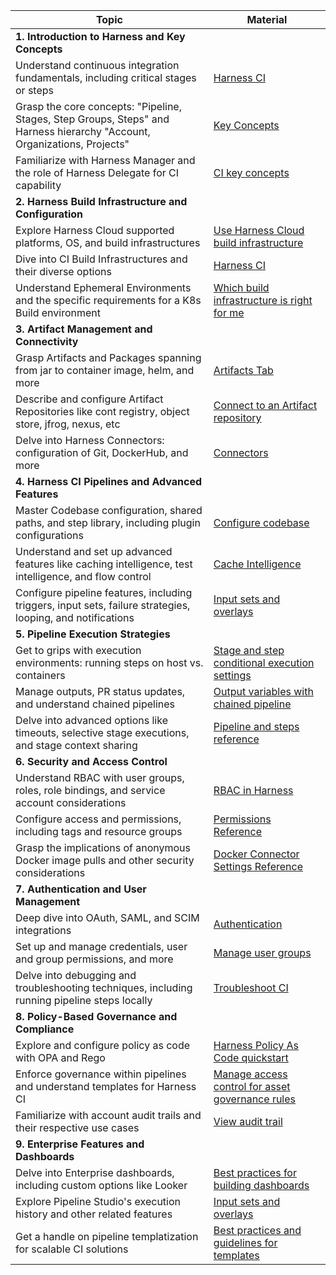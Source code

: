 

| Topic | Material |
| -------------------------------------------------------------------------------------------------------------------------------------- | ------------------------|
| **1. Introduction to Harness and Key Concepts** ||
| Understand continuous integration fundamentals, including critical stages or steps | [Harness CI](/docs/continuous-integration/get-started/key-concepts) |
|Grasp the core concepts: "Pipeline, Stages, Step Groups, Steps" and Harness hierarchy "Account, Organizations, Projects" | [Key Concepts](/docs/get-started/key-concepts/) |
| Familiarize with Harness Manager and the role of Harness Delegate for CI capability | [CI key concepts](/docs/continuous-integration/get-started/key-concepts) |
| **2. Harness Build Infrastructure and Configuration** ||
| Explore Harness Cloud supported platforms, OS, and build infrastructures | [Use Harness Cloud build infrastructure](/docs/continuous-integration/use-ci/set-up-build-infrastructure/use-harness-cloud-build-infrastructure/) |
| Dive into CI Build Infrastructures and their diverse options | [Harness CI](/docs/continuous-integration/use-ci/set-up-build-infrastructure/which-build-infrastructure-is-right-for-me) |
| Understand Ephemeral Environments and the specific requirements for a K8s Build environment | [Which build infrastructure is right for me](/docs/continuous-integration/use-ci/set-up-build-infrastructure/which-build-infrastructure-is-right-for-me/) |
| **3. Artifact Management and Connectivity** ||
| Grasp Artifacts and Packages spanning from jar to container image, helm, and more | [Artifacts Tab](/docs/continuous-integration/use-ci/build-and-upload-artifacts/artifacts-tab) |
| Describe and configure Artifact Repositories like cont registry, object store, jfrog, nexus, etc | [Connect to an Artifact repository](/docs/platform/connectors/artifact-repositories/connect-to-an-artifact-repo/) |
| Delve into Harness Connectors: configuration of Git, DockerHub, and more | [Connectors](/docs/category/connectors) |
| **4. Harness CI Pipelines and Advanced Features** ||
| Master Codebase configuration, shared paths, and step library, including plugin configurations | [Configure codebase](/docs/continuous-integration/use-ci/codebase-configuration/create-and-configure-a-codebase) |
| Understand and set up advanced features like caching intelligence, test intelligence, and flow control | [Cache Intelligence](/docs/continuous-integration/use-ci/caching-ci-data/cache-intelligence/) |
| Configure pipeline features, including triggers, input sets, failure strategies, looping, and notifications | [Input sets and overlays](/docs/platform/pipelines/input-sets) |
| **5. Pipeline Execution Strategies** ||
| Get to grips with execution environments: running steps on host vs. containers | [Stage and step conditional execution settings](/docs/continuous-delivery/x-platform-cd-features/executions/step-and-stage-conditional-execution-settings/) |
| Manage outputs, PR status updates, and understand chained pipelines | [Output variables with chained pipeline](https://developer.harness.io/kb/continuous-delivery/articles/chained-pipeline-output-variables/) |
| Delve into advanced options like timeouts, selective stage executions, and stage context sharing | [Pipeline and steps reference](/docs/category/pipeline-and-steps-reference) |
| **6. Security and Access Control** ||
| Understand RBAC with user groups, roles, role bindings, and service account considerations | [RBAC in Harness](/docs/platform/role-based-access-control/rbac-in-harness) |
| Configure access and permissions, including tags and resource groups | [Permissions Reference](/docs/platform/role-based-access-control/permissions-reference) |
| Grasp the implications of anonymous Docker image pulls and other security considerations | [Docker Connector Settings Reference](/docs/platform/connectors/cloud-providers/ref-cloud-providers/docker-registry-connector-settings-reference/) |
| **7. Authentication and User Management** ||
| Deep dive into OAuth, SAML, and SCIM integrations | [Authentication](/docs/category/authentication) |
| Set up and manage credentials, user and group permissions, and more | [Manage user groups](/docs/platform/role-based-access-control/add-user-groups) |
| Delve into debugging and troubleshooting techniques, including running pipeline steps locally | [Troubleshoot CI](/docs/category/troubleshoot-ci) |
| **8. Policy-Based Governance and Compliance** ||
| Explore and configure policy as code with OPA and Rego | [Harness Policy As Code quickstart](https://developer.harness.io/docs/platform/Governance/Policy-as-code/harness-governance-quickstart) |
| Enforce governance within pipelines and understand templates for Harness CI | [Manage access control for asset governance rules](https://developer.harness.io/docs/cloud-cost-management/getting-started-ccm/access-control/rbac-asset-gov/) |
| Familiarize with account audit trails and their respective use cases | [View audit trail](https://developer.harness.io/docs/platform/governance/audit-trail/) |
| **9. Enterprise Features and Dashboards** ||
| Delve into Enterprise dashboards, including custom options like Looker | [Best practices for building dashboards](/docs/platform/dashboards/dashboard-best-practices/) |
| Explore Pipeline Studio's execution history and other related features | [Input sets and overlays](/docs/platform/pipelines/input-sets) |
| Get a handle on pipeline templatization for scalable CI solutions | [Best practices and guidelines for templates](/docs/platform/templates/templates-best-practices/) |

